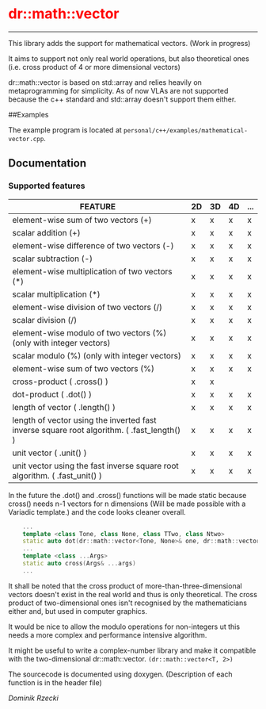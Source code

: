 # <span style="color:red">dr::math::vector</span>
***

This library adds the support for mathematical vectors. (Work in progress)

It aims to support not only real world operations, but also theoretical ones (i.e. cross product of 4 or more dimensional vectors)

dr::math::vector is based on std::array and relies heavily on metaprogramming for simplicity. As of now VLAs are not supported because the c++ standard and std::array doesn't support them either.

##Examples

The example program is located at ```personal/c++/examples/mathematical-vector.cpp```.

## Documentation

### Supported features
| FEATURE | 2D  | 3D | 4D | ... |
--- | --- | --- | --- | ---
| element-wise sum of two vectors (+) | x | x | x | x |
| scalar addition (+) | x | x | x | x |
| element-wise difference of two vectors (-) | x | x | x | x |
| scalar subtraction (-) | x | x | x | x |
| element-wise multiplication of two vectors (*) | x | x | x | x |
| scalar multiplication (*) | x | x | x | x |
| element-wise division of two vectors (/) | x | x | x | x |
| scalar division (/) | x | x | x | x |
| element-wise modulo of two vectors (%) (only with integer vectors) | x | x | x | x |
| scalar modulo (%) (only with integer vectors) | x | x | x | x |
| element-wise sum of two vectors (%) | x | x | x | x |
| cross-product ( .cross() ) | x | x |  |  |
| dot-product ( .dot() ) | x | x | x | x |
| length of vector ( .length() ) | x | x | x | x |
| length of vector using the inverted fast inverse square root algorithm. ( .fast_length() ) | x | x | x | x |
| unit vector ( .unit() ) | x | x | x | x |
| unit vector using the fast inverse square root algorithm. ( .fast_unit() ) | x | x | x | x |

In the future the .dot() and .cross() functions will be made static because cross() needs n-1 vectors for n dimensions (Will be made possible with a Variadic template.) and the code looks cleaner overall.
```c++
    ...
    template <class Tone, class None, class TTwo, class Ntwo>
    static auto dot(dr::math::vector<Tone, None>& one, dr::math::vector<Ttwo, Ntwo>& two)
    ...
    template <class ...Args>
    static auto cross(Args& ...args)
    ...
```
It shall be noted that the cross product of more-than-three-dimensional vectors doesn't exist in the real world and thus is only theoretical.
The cross product of two-dimensional ones isn't recognised by the mathematicians either and, but used in computer graphics.

It would be nice to allow the modulo operations for non-integers ut this needs a more complex and performance intensive algorithm.

It might be useful to write a complex-number library and make it compatible with the two-dimensional dr::math::vector. ```(dr::math::vector<T, 2>)```

The sourcecode is documented using doxygen. (Description of each function is in the header file)

*Dominik Rzecki*